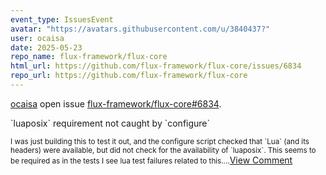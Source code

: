 ```yaml
---
event_type: IssuesEvent
avatar: "https://avatars.githubusercontent.com/u/3840437?"
user: ocaisa
date: 2025-05-23
repo_name: flux-framework/flux-core
html_url: https://github.com/flux-framework/flux-core/issues/6834
repo_url: https://github.com/flux-framework/flux-core
---
```


<a href='https://github.com/ocaisa' target='_blank'>ocaisa</a> open issue <a href='https://github.com/flux-framework/flux-core/issues/6834' target='_blank'>flux-framework/flux-core#6834</a>.

<p>`luaposix` requirement not caught by `configure`</p><small>I was just building this to test it out, and the configure script checked that `Lua` (and its headers) were available, but did not check for the availability of `luaposix`. This seems to be required as in the tests I see lua test failures related to this....</small><a href='https://github.com/flux-framework/flux-core/issues/6834' target='_blank'>View Comment</a>